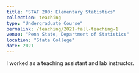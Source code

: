 ```yaml
---
title: "STAT 200: Elementary Statistics"
collection: teaching
type: "Undergraduate Course"
permalink: /teaching/2021-fall-teaching-1
venue: "Penn State, Department of Statistics" 
location: "State College"
date: 2021
---
```


I worked as a teaching assistant and lab instructor.
